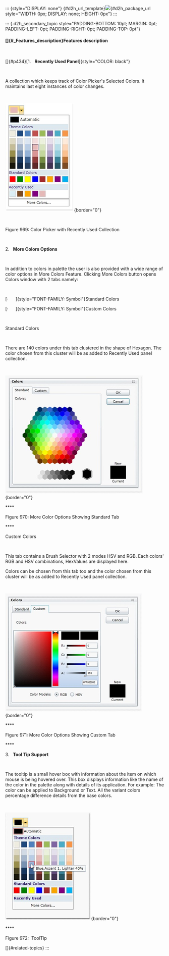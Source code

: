 ::: {style="DISPLAY: none"}
[](ms-xhelp:///?Id=d2h_url_template){#d2h_url_template}![](!package_url!){#d2h_package_url style="WIDTH: 0px; DISPLAY: none; HEIGHT: 0px"}
:::

::: {.d2h_secondary_topic style="PADDING-BOTTOM: 10pt; MARGIN: 0pt; PADDING-LEFT: 0pt; PADDING-RIGHT: 0pt; PADDING-TOP: 0pt"}
#### []{#_Features_description}Features description

 

[]{#p434}[1.   **Recently Used Panel**]{style="COLOR: black"}

 

A collection which keeps track of Color Picker's Selected Colors. It maintains last eight instances of color changes.

 

![](../ImagesExt/image261_865.jpg){border="0"}

 

Figure 969: Color Picker with Recently Used Collection

 

2.   **More Colors Options**

   

In addition to colors in palette the user is also provided with a wide range of color options in More Colors Feature. Clicking More Colors button opens Colors window with 2 tabs namely:

 

[·      ]{style="FONT-FAMILY: Symbol"}Standard Colors

[·      ]{style="FONT-FAMILY: Symbol"}Custom Colors

   

Standard Colors

 

There are 140 colors under this tab clustered in the shape of Hexagon. The color chosen from this cluster will be as added to Recently Used panel collection.

 

![](../ImagesExt/image261_866.jpg){border="0"}

**** 

Figure 970: More Color Options Showing Standard Tab

**** 

Custom Colors

 

This tab contains a Brush Selector with 2 modes HSV and RGB. Each colors\' RGB and HSV combinations, HexValues are displayed here.

Colors can be chosen from this tab too and the color chosen from this cluster will be as added to Recently Used panel collection.

 

![](../ImagesExt/image261_867.jpg){border="0"}

**** 

Figure 971: More Color Options Showing Custom Tab

**** 

3.   **Tool Tip Support**

 

The tooltip is a small hover box with information about the item on which mouse is being hovered over. This box displays information like the name of the color in the palette along with details of its application. For example: The color can be applied to Background or Text. All the variant colors percentage difference details from the base colors.

 

![](../ImagesExt/image261_868.jpg){border="0"}

**** 

Figure 972:  ToolTip

[]{#related-topics}
:::
